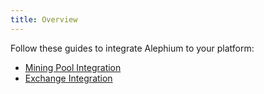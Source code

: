 ```yaml
---
title: Overview
---
```


Follow these guides to integrate Alephium to your platform:
* [Mining Pool Integration](/integration/mining)
* [Exchange Integration](/integration/exchange)
